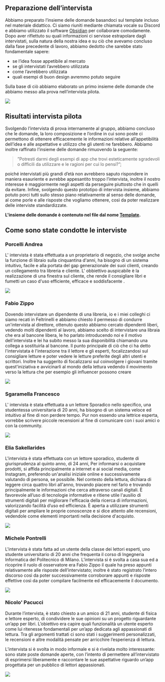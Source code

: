 
## Preparazione dell’intervista

Abbiamo preparato l’insieme delle domande basandoci sul template incluso nel materiale didattico. Ci siamo riuniti mediante chiamata vocale su Discord e abbiamo utilizzato il software [Obsidian](https://obsidian.md/) per collaborare comodamente. Dopo aver riflettuto su quali informazioni ci servisse estrapolare dagli intervistati, sulla natura della nostra idea e su ciò che avevamo concluso dalla fase precedente di lavoro, abbiamo dedotto che sarebbe stato fondamentale sapere: 

- se l’idea fosse appetibile al mercato 
- se gli intervistati l’avrebbero utilizzata 
- come l’avrebbero utilizzata 
- quali esempi di buon design avremmo potuto seguire 

Sulla base di ciò abbiamo elaborato un primo insieme delle domande che abbiamo messo alla prova nell’intervista pilota.

![](../../img/meeting.png)

## Risultati intervista pilota

Svolgendo l’intervista di prova internamente al gruppo, abbiamo concluso che le domande, la loro composizione e l’ordine in cui sono poste ci permettono di ottenere efficacemente le informazioni relative all’appetibilità dell’idea e alle aspettative e utilizzo che gli utenti ne farebbero. Abbiamo inoltre raffinato l’insieme delle domande rimuovendo la seguente: 

>”Potresti darmi degli esempi di app che trovi esteticamente sgradevoli o difficili da utilizzare e le ragioni per cui lo pensi?”; 

poiché intervistati più grandi d’età non avrebbero saputo rispondere in maniera esauriente e avrebbe appesantito troppo l’intervista, inoltre il nostro interesse è maggiormente negli aspetti da perseguire piuttosto che in quelli da evitare. Infine, svolgendo questo prototipo di intervista insieme, abbiamo potuto porci tutti sullo stesso piano relativamente al senso delle domande, al come porle e alle risposte che vogliamo ottenere, così da poter realizzare delle interviste standardizzate.

**L'insieme delle domande è contenuto nel file dal nome [Template](./Template).** 

## Come sono state condotte le interviste



### Porcelli Andrea

L' intervista è stata effettuata a un proprietario di negozio, che svolge anche la funzione di libraio sulla cinquantina d'anni, ha bisogno di un sistema intuitivo, facile e alla portata del gap generazionale dei suoi clienti, creando un collegamento tra libreria e cliente. 
L' obbiettivo auspicabile è la realizzazione di una finestra sul cliente, che rende il consigliare libri e fumetti un caso d'uso efficiente, efficace e soddisfacente .

![](../../img/porcelli_interview.png)

### Fabio Zippo 

Dovendo intervistare un dipendente di una libreria, io e i miei colleghi ci siamo recati in Feltrinelli e abbiamo chiesto il permesso di condurre un'intervista al direttore, ottenuto questo abbiamo cercato dipendenti liberi, vedendo molti dipendenti al lavoro, abbiamo scelto di intervistare una libraia che era al bancone libera, le ho parlato introducendo noi e il motivo dell'intervista e lei ha subito messo la sua disponibilità chiamando una collega a sostituirla al bancone. 
Il punto principale di ciò che ci ha detto l'intervistata è l'interazione tra il lettore e gli esperti, focalizzandosi sul consigliare letture e poter vedere le letture preferite degli altri utenti e scrittori. 
Inoltre ha suggerito di focalizzarsi sul coinvolgere i giovani tramite quest'iniziativa e avvicinarli al mondo della lettura vedendo il movimento verso la lettura che per esempio gli influencer possono creare

![](../../img/fabio_interview.png)

### Sgaramella Francesco

L' intervista è stata effettuata a un lettore Sporadico nello specifico, una studentessa universitaria di 20 anni, ha bisogno di un sistema veloce ed intuitivo al fine di non perdere tempo.
Pur non essendo una lettrice esperta, vorrebbe scrivere piccole recensioni al fine di comunicare con i suoi amici o con la community.

![](../../img/francesco_interview.png)


### Elia Sakellarides

L'intervista è stata effettuata con un lettore sporadico, studente di giurisprudenza al quinto anno, di 24 anni, Per informarsi o acquistare prodotti, si affida principalmente a internet e ai social media, come Instagram, preferendo un'analisi iniziale online e successivamente valutando di persona, se possibile. Nel contesto della lettura, dichiara di leggere circa quattro libri all'anno, trovando piacere nel farlo e trovando principalmente le informazioni che cerca attraverso canali digitali. È favorevole all’uso di tecnologie informative e ritiene utile l'ausilio di strumenti digitali per migliorare l'efficacia della ricerca di informazioni, valorizzando facilità d’uso ed efficienza. È aperta a utilizzare strumenti digitali per ampliare le proprie conoscenze e si dice attento alle recensioni, vedendole come elementi importanti nella decisione d'acquisto.

![](../../img/elia_interview.png)

### Michele Pontrelli

L'intervista è stata fatta ad un utente della classe dei lettori esperti, uno studente universitario di 20 anni che frequenta il corso di Ingegneria Informatica del Politecnico di Milano. L’intervista si è svolta a casa sua ed a ricoprire il ruolo di osservatore era Fabio Zippo il quale ha preso appunti relativamente alle risposte dell’intervistato; inoltre è stato registrato l’intero discorso così da poter successivamente corroborare appunti e risposte effettive così da poter compilare facilmente ed efficacemente il documento.

![](../../img/michele_interview.png)

### Nicolo' Pacucci

Durante l’intervista, è stato chiesto a un amico di 21 anni, studente di fisica e lettore esperto, di condividere le sue opinioni su un progetto riguardante un’app per libri. L’obiettivo era capire quali funzionalità un utente esperto come lui ritenesse fondamentali per un’app dedicata agli appassionati di lettura. Tra gli argomenti trattati ci sono stati i suggerimenti personalizzati, le recensioni e altre modalità pensate per arricchire l’esperienza di lettura.

L’intervista si è svolta in modo informale e si è rivelata molto interessante: sono state poste domande aperte, con l’intento di permettere all’intervistato di esprimersi liberamente e raccontare le sue aspettative riguardo un’app progettata per un pubblico di lettori appassionati.

![](../../img/pacucci_interview.png)
